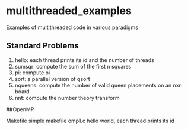 # multithreaded_examples
Examples of multithreaded code in various paradigms

## Standard Problems

1) hello: each thread prints its id and the number of threads
2) sumsqr: compute the sum of the first n squares
3) pi: compute pi 
4) sort: a parallel version of qsort
5) nqueens: compute the number of valid queen placements on an nxn board
6) nnt: compute the number theory transform


##OpenMP

  Makefile        simple makefile
  omp1.c          hello world, each thread prints its id
  
  